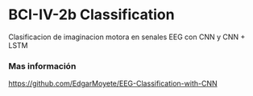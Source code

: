 # BCI-IV-2b Classification
Clasificacion de imaginacion motora en senales EEG con CNN y CNN + LSTM

### Mas información
https://github.com/EdgarMoyete/EEG-Classification-with-CNN